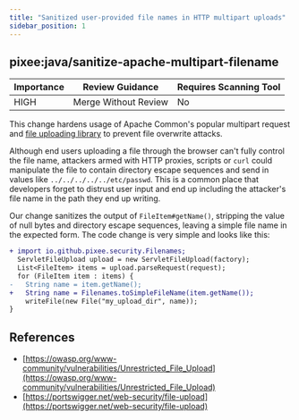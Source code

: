 ```yaml
---
title: "Sanitized user-provided file names in HTTP multipart uploads"
sidebar_position: 1
---
```


## pixee:java/sanitize-apache-multipart-filename

| Importance | Review Guidance      | Requires Scanning Tool |
| ---------- | -------------------- | ---------------------- |
| HIGH       | Merge Without Review | No                     |

This change hardens usage of Apache Common's popular multipart request and [file uploading library](https://commons.apache.org/proper/commons-fileupload/) to prevent file overwrite attacks.

Although end users uploading a file through the browser can't fully control the file name, attackers armed with HTTP proxies, scripts or `curl` could manipulate the file to contain directory escape sequences and send in values like `../../../../../etc/passwd`. This is a common place that developers forget to distrust user input and end up including the attacker's file name in the path they end up writing.

Our change sanitizes the output of `FileItem#getName()`, stripping the value of null bytes and directory escape sequences, leaving a simple file name in the expected form. The code change is very simple and looks like this:

```diff
+ import io.github.pixee.security.Filenames;
  ServletFileUpload upload = new ServletFileUpload(factory);
  List<FileItem> items = upload.parseRequest(request);
  for (FileItem item : items) {
-   String name = item.getName();
+   String name = Filenames.toSimpleFileName(item.getName());
    writeFile(new File("my_upload_dir", name));
}
```

## References

- [https://owasp.org/www-community/vulnerabilities/Unrestricted_File_Upload](https://owasp.org/www-community/vulnerabilities/Unrestricted_File_Upload)
- [https://portswigger.net/web-security/file-upload](https://portswigger.net/web-security/file-upload)
